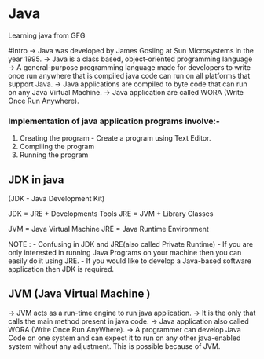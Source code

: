 # Java
Learning java from GFG 

#Intro
-> Java was developed by James Gosling at Sun Microsystems in the year 1995.
-> Java is a class based, object-oriented programming language
-> A general-purpose programming language made for developers to write  once run anywhere that
   is compiled  java code can run on all platforms that support  Java.
-> Java applications are compiled to byte code that can run on any Java Virtual Machine.
-> Java application are called WORA (Write Once Run Anywhere).

### Implementation of java application programs involve:-
1. Creating the program - Create a program using Text Editor.
2. Compiling the program
3. Running the program




## JDK in java
(JDK - Java Development Kit)

JDK = JRE + Developments Tools
JRE = JVM + Library Classes

JVM = Java Virtual Machine
JRE = Java Runtime Environment


NOTE :
     - Confusing in JDK and JRE(also called Private Runtime)
     - If you are only interested in running Java Programs on your machine then you can easily
       do it using JRE.
     - If you would like to develop a Java-based software application then JDK is required.
     

## JVM (Java Virtual Machine )
-> JVM acts as a run-time engine to run java application.
-> It is the only that calls the main method  present in java code.
-> Java application also called WORA (Write Once Run AnyWhere).
-> A programmer can develop Java Code on one system and can expect it to run on any other 
   java-enabled system without any adjustment. This is possible because of JVM.
   






